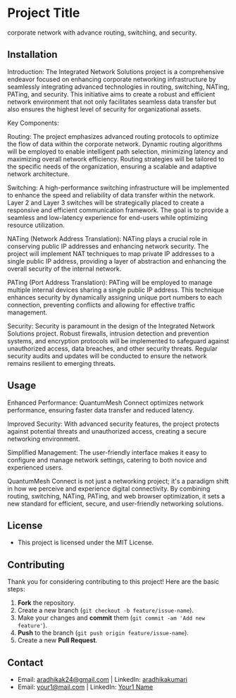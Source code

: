 # Project Title

corporate network with advance routing, switching, and security.

## Installation

Introduction:
The Integrated Network Solutions project is a comprehensive endeavor focused on enhancing corporate networking infrastructure by seamlessly integrating advanced technologies in routing, switching, NATing, PATing, and security. This initiative aims to create a robust and efficient network environment that not only facilitates seamless data transfer but also ensures the highest level of security for organizational assets.

Key Components:

Routing:
The project emphasizes advanced routing protocols to optimize the flow of data within the corporate network. Dynamic routing algorithms will be employed to enable intelligent path selection, minimizing latency and maximizing overall network efficiency. Routing strategies will be tailored to the specific needs of the organization, ensuring a scalable and adaptive network architecture.

Switching:
A high-performance switching infrastructure will be implemented to enhance the speed and reliability of data transfer within the network. Layer 2 and Layer 3 switches will be strategically placed to create a responsive and efficient communication framework. The goal is to provide a seamless and low-latency experience for end-users while optimizing resource utilization.

NATing (Network Address Translation):
NATing plays a crucial role in conserving public IP addresses and enhancing network security. The project will implement NAT techniques to map private IP addresses to a single public IP address, providing a layer of abstraction and enhancing the overall security of the internal network.

PATing (Port Address Translation):
PATing will be employed to manage multiple internal devices sharing a single public IP address. This technique enhances security by dynamically assigning unique port numbers to each connection, preventing conflicts and allowing for effective traffic management.

Security:
Security is paramount in the design of the Integrated Network Solutions project. Robust firewalls, intrusion detection and prevention systems, and encryption protocols will be implemented to safeguard against unauthorized access, data breaches, and other security threats. Regular security audits and updates will be conducted to ensure the network remains resilient to emerging threats.


## Usage

Enhanced Performance: QuantumMesh Connect optimizes network performance, ensuring faster data transfer and reduced latency.

Improved Security: With advanced security features, the project protects against potential threats and unauthorized access, creating a secure networking environment.

Simplified Management: The user-friendly interface makes it easy to configure and manage network settings, catering to both novice and experienced users.

QuantumMesh Connect is not just a networking project; it's a paradigm shift in how we perceive and experience digital connectivity. By combining routing, switching, NATing, PATing, and web browser optimization, it sets a new standard for efficient, secure, and user-friendly networking solutions.


## License
- This project is licensed under the MIT License. 

## Contributing
Thank you for considering contributing to this project! Here are the basic steps:
1. **Fork** the repository.
2. Create a new branch (`git checkout -b feature/issue-name`).
3. Make your changes and **commit** them (`git commit -am 'Add new feature'`).
4. **Push** to the branch (`git push origin feature/issue-name`).
5. Create a new **Pull Request**.

## Contact
- Email: [aradhikak24@gmail.com](mailto:your@mail.com) | LinkedIn: [aradhikakumari](https://www.linkedin.com/in/your-address/)
- Email: [your1@mail.com](mailto:your1@mail.com) | LinkedIn: [Your1 Name](https://www.linkedin.com/in/your-address2/)
